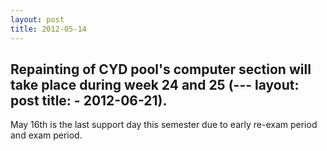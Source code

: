 ```yaml
---
layout: post
title: 2012-05-14
---
```


Repainting of CYD pool's computer section will take place during week 24 and 25 (---
layout: post
title: - 2012-06-21).
---

May 16th is the last support day this semester due to early re-exam period and exam period.


